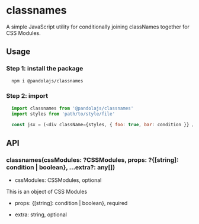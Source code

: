 # classnames

A simple JavaScript utility for conditionally joining classNames together for CSS Modules.

## Usage

### Step 1: install the package

```bash
  npm i @pandolajs/classnames
```

### Step 2: import

```js
  import classnames from '@pandolajs/classnames'
  import styles from 'path/to/style/file'

  const jsx = (<div className={styles, { foo: true, bar: condition }} />)
```

## API

### classnames(cssModules: ?CSSModules, props: ?{[string]: condition | boolean}, ...extra?: any[])

- cssModules: CSSModules, optional

This is an object of CSS Modules

- props: {[string]: condition | boolean}, required

- extra: string, optional
